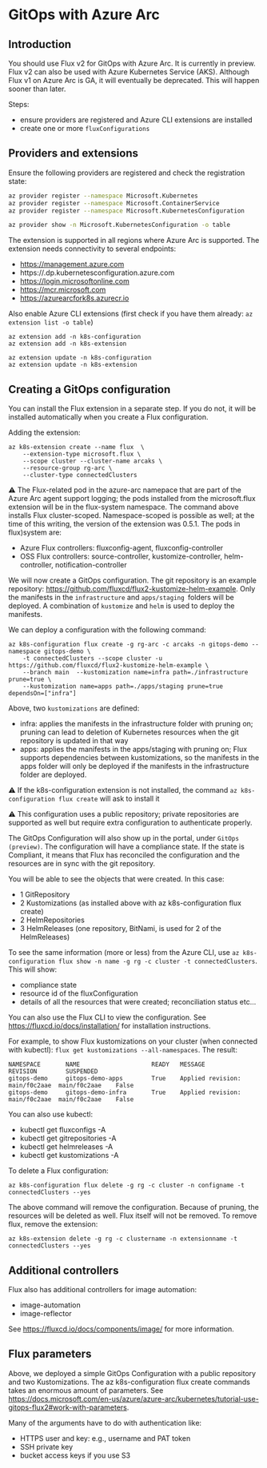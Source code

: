 # GitOps with Azure Arc

## Introduction

You should use Flux v2 for GitOps with Azure Arc. It is currently in preview. Flux v2 can also be used with Azure Kubernetes Service (AKS). Although Flux v1 on Azure Arc is GA, it will eventually be deprecated. This will happen sooner than later.

Steps:
- ensure providers are registered and Azure CLI extensions are installed
- create one or more `fluxConfigurations`



## Providers and extensions

Ensure the following providers are registered and check the registration state:

```bash
az provider register --namespace Microsoft.Kubernetes
az provider register --namespace Microsoft.ContainerService
az provider register --namespace Microsoft.KubernetesConfiguration

az provider show -n Microsoft.KubernetesConfiguration -o table
```

The extension is supported in all regions where Azure Arc is supported. The extension needs connectivity to several endpoints:
- https://management.azure.com
- https://<region>.dp.kubernetesconfiguration.azure.com
- https://login.microsoftonline.com
- https://mcr.microsoft.com
- https://azurearcfork8s.azurecr.io


Also enable Azure CLI extensions (first check if you have them already: `az extension list -o table`)

```
az extension add -n k8s-configuration
az extension add -n k8s-extension

az extension update -n k8s-configuration
az extension update -n k8s-extension
```

## Creating a GitOps configuration

You can install the Flux extension in a separate step. If you do not, it will be installed automatically when you create a Flux configuration.

Adding the extension:

```
az k8s-extension create --name flux  \
	--extension-type microsoft.flux \
	--scope cluster --cluster-name arcaks \
	--resource-group rg-arc \
	--cluster-type connectedClusters
```

⚠️ The Flux-related pod in the azure-arc namepace that are part of the Azure Arc agent support logging; the pods installed from the microsoft.flux extension will be in the flux-system namespace. The command above installs Flux cluster-scoped. Namespace-scoped is possible as well; at the time of this writing, the version of the extension was 0.5.1. The pods in flux)system are:
- Azure Flux controllers: fluxconfig-agent, fluxconfig-controller
- OSS Flux controllers: source-controller, kustomize-controller, helm-controller, notification-controller

We will now create a GitOps configuration. The git repository is an example repository: https://github.com/fluxcd/flux2-kustomize-helm-example. Only the manifests in the `infrastructure` and `apps/staging `folders will be deployed. A combination of `kustomize` and `helm` is used to deploy the manifests.

We can deploy a configuration with the following command:

```
az k8s-configuration flux create -g rg-arc -c arcaks -n gitops-demo --namespace gitops-demo \
    -t connectedClusters --scope cluster -u https://github.com/fluxcd/flux2-kustomize-helm-example \
    --branch main  --kustomization name=infra path=./infrastructure prune=true \
    --kustomization name=apps path=./apps/staging prune=true dependsOn=["infra"]
```

Above, two `kustomizations` are defined:
- infra: applies the manifests in the infrastructure folder with pruning on; pruning can lead to deletion of Kubernetes resources when the git repository is updated in that way
- apps: applies the manifests in the apps/staging with pruning on; Flux supports dependencies between kustomizations, so the manifests in the apps folder will only be deployed if the manifests in the infrastructure folder are deployed.


⚠️ If the k8s-configuration extension is not installed, the command `az k8s-configuration flux create` will ask to install it


⚠️ This configuration uses a public repository; private repositories are supported as well but require extra configuration to authenticate properly.

The GitOps Configuration will also show up in the portal, under `GitOps (preview)`. The configuration will have a compliance state. If the state is Compliant, it means that Flux has reconciled the configuration and the resources are in sync with the git repository.

You will be able to see the objects that were created. In this case:
- 1 GitRepository
- 2 Kustomizations (as installed above with az k8s-configuration flux create)
- 2 HelmRepositories
- 3 HelmReleases (one repository, BitNami, is used for 2 of the HelmReleases)

To see the same information (more or less) from the Azure CLI, use `az k8s-configuration flux show -n name -g rg -c cluster -t connectedClusters`. This will show:
- compliance state
- resource id of the fluxConfiguration
- details of all the resources that were created; reconciliation status etc...


You can also use the Flux CLI to view the configuration. See https://fluxcd.io/docs/installation/ for installation instructions.

For example, to show Flux kustomizations on your cluster (when connected with kubectl): `flux get kustomizations --all-namespaces`. The result:

```
NAMESPACE       NAME                    READY   MESSAGE                         REVISION        SUSPENDED
gitops-demo     gitops-demo-apps        True    Applied revision: main/f0c2aae  main/f0c2aae    False
gitops-demo     gitops-demo-infra       True    Applied revision: main/f0c2aae  main/f0c2aae    False
```

You can also use kubectl:
- kubectl get fluxconfigs -A
- kubectl get gitrepositories -A
- kubectl get helmreleases -A
- kubectl get kustomizations -A


To delete a Flux configuration:

```
az k8s-configuration flux delete -g rg -c cluster -n configname -t connectedClusters --yes
```

The above command will remove the configuration. Because of pruning, the resources will be deleted as well. Flux itself will not be removed. To remove flux, remove the extension:

```
az k8s-extension delete -g rg -c clustername -n extensionname -t connectedClusters --yes
```

## Additional controllers

Flux also has additional controllers for image automation:
- image-automation
- image-reflector

See https://fluxcd.io/docs/components/image/ for more information.

## Flux parameters

Above, we deployed a simple GitOps Configuration with a public repository and two Kustomizations. The az k8s-configuration flux create commands takes an enormous amount of parameters. See https://docs.microsoft.com/en-us/azure/azure-arc/kubernetes/tutorial-use-gitops-flux2#work-with-parameters.

Many of the arguments have to do with authentication like:
- HTTPS user and key: e.g., username and PAT token
- SSH private key
- bucket access keys if you use S3



